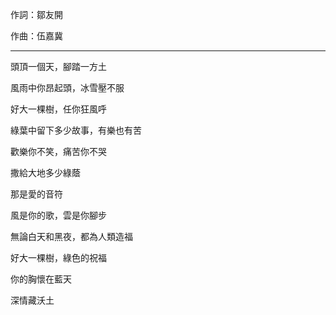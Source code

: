 作詞：鄒友開

作曲：伍嘉冀

----------

頭頂一個天，腳踏一方土

風雨中你昂起頭，冰雪壓不服

好大一棵樹，任你狂風呼

綠葉中留下多少故事，有樂也有苦

歡樂你不笑，痛苦你不哭

撒給大地多少綠蔭

那是愛的音符

風是你的歌，雲是你腳步

無論白天和黑夜，都為人類造福

好大一棵樹，綠色的祝福

你的胸懷在藍天

深情藏沃土

